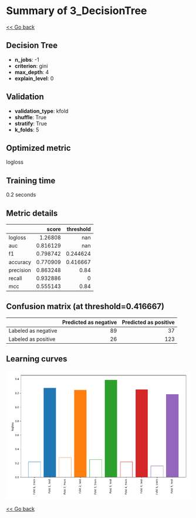 # Summary of 3_DecisionTree

[<< Go back](../README.md)


## Decision Tree
- **n_jobs**: -1
- **criterion**: gini
- **max_depth**: 4
- **explain_level**: 0

## Validation
 - **validation_type**: kfold
 - **shuffle**: True
 - **stratify**: True
 - **k_folds**: 5

## Optimized metric
logloss

## Training time

0.2 seconds

## Metric details
|           |    score |   threshold |
|:----------|---------:|------------:|
| logloss   | 1.26808  |  nan        |
| auc       | 0.816129 |  nan        |
| f1        | 0.798742 |    0.244624 |
| accuracy  | 0.770909 |    0.416667 |
| precision | 0.863248 |    0.84     |
| recall    | 0.932886 |    0        |
| mcc       | 0.555143 |    0.84     |


## Confusion matrix (at threshold=0.416667)
|                     |   Predicted as negative |   Predicted as positive |
|:--------------------|------------------------:|------------------------:|
| Labeled as negative |                      89 |                      37 |
| Labeled as positive |                      26 |                     123 |

## Learning curves
![Learning curves](learning_curves.png)

[<< Go back](../README.md)
